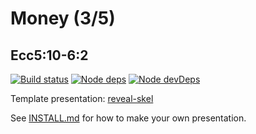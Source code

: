 # Money (3/5)
## Ecc5:10-6:2

[![Build status](https://api.travis-ci.com/sermons/money.svg)](https://travis-ci.com/github/sermons/money)
[![Node deps](https://david-dm.org/sermons/money.svg)](https://david-dm.org/sermons/money)
[![Node devDeps](https://david-dm.org/sermons/money/dev-status.svg)](https://david-dm.org/sermons/money?type=dev)

Template presentation: [reveal-skel](https://github.com/sermons/reveal-skel)

See [INSTALL.md](INSTALL.md)
for how to make your own presentation.

